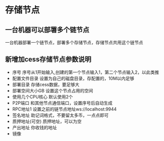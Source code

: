 # 存储节点

## 一台机器可以部署多个链节点

一台机器部署一个链节点，部署多个存储节点，存储节点共用这个链节点

## 新增加cess存储节点参数说明

* 序号
  序号从1开始输入,创建的第一个节点输入1，第二个节点输入2，以此类推
* 配置文件目录
设置为自己的磁盘目录，存配置的，10M以内足够
* 部署目录
存储cess数据，要足够大
* 部署空间大小GB
设置这个节点占用的空间
* 使用几个CPU核心
默认使用2个
* P2P端口
和其他节点通信端口，设置序号后自动生成
* RPC地址1
设置之前的链节点地址ws://localhost:9944
* 签名地址
助记词格式，不要留太多币，一点点即可
* 质押地址(可空)
质押地址，可以为空
* 产出地址
你收钱的地址
* 镜像


